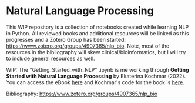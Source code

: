 # Natural Language Processing

This WIP repository is a collection of notebooks created while learning NLP in Python. All reviewed books and additional resources will be linked as this progresses and a Zotero Group has been started: https://www.zotero.org/groups/4907365/nlp_bio. Note, most of the resources in the bibliography will skew clinical/bioinformatics, but I will try to include general resources as well. 

WIP: The "Getting_Started_with_NLP" .ipynb is me working through **Getting Started with Natural Language Processing** by Ekaterina Kochmar (2022). You can access the eBook [here](https://livebook.manning.com/book/getting-started-with-natural-language-processing/chapter-1/v-10/) and Kochmar's code for the book is [here](https://github.com/ekochmar/Getting-Started-with-NLP).  

Bibliography: https://www.zotero.org/groups/4907365/nlp_bio 
